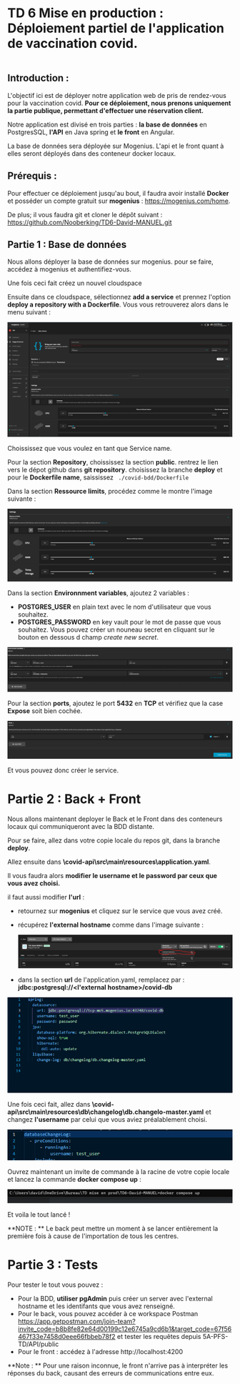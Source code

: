 # TD 6 Mise en production : Déploiement partiel de l'application de vaccination covid.

~~~~
~~~~

## Introduction : 

L'objectif ici est de déployer notre application web de pris de rendez-vous pour la vaccination covid. **Pour ce déploiement, nous prenons uniquement la partie publique, permettant d'effectuer une réservation client.**

Notre application est divisé en trois parties :  **la base de données** en PostgresSQL, **l'API** en Java spring et **le front** en Angular.

La base de données sera déployée sur Mogenius. L'api et le front quant à elles seront déployés dans des conteneur docker locaux.

##  Prérequis : 

Pour effectuer ce déploiement jusqu'au bout, il faudra avoir installé **Docker** et posséder un compte gratuit sur **mogenius** : https://mogenius.com/home.

De plus; il vous faudra git et cloner le dépôt suivant : https://github.com/Nooberking/TD6-David-MANUEL.git

## Partie 1 : Base de données

Nous allons déployer la base de données sur mogenius. pour se faire, accédez à mogenius et authentifiez-vous.

Une fois ceci fait créez un nouvel cloudspace 

Ensuite dans ce cloudspace, sélectionnez **add a service** et prennez l'option **deploy a repository with a Dockerfile**. Vous vous retrouverez alors dans le menu suivant : 

<img src=".\images\image-20221203084724007.png" alt="image-20221203084724007" style="zoom:50%;" />

Choississez que vous voulez en tant que Service name.

Pour la section **Repository**, choississez la section **public**. rentrez le lien vers le dépot github dans **git repository**. choisissez la branche **deploy** et pour le **Dockerfile name**, saississez ``` ./covid-bdd/Dockerfile``` 

Dans la section **Ressource limits**, procédez comme le montre l'image suivante : 

<img src=".\images\image-20221203085750974.png" alt="image-20221203085750974" style="zoom:80%;" />

Dans la section **Environnment variables**, ajoutez 2 variables : 

- **POSTGRES_USER** en plain text avec le nom d'utilisateur que vous souhaitez.
- **POSTGRES_PASSWORD** en key vault pour le mot de passe que vous souhaitez. Vous pouvez créer un nouneau secret en cliquant sur le bouton en dessous d champ *create new secret*.

<img src=".\images\image-20221203090318890.png" alt="image-20221203090318890" style="zoom:80%;" />

Pour la section **ports**, ajoutez le port **5432** en **TCP** et vérifiez que la case **Expose** soit bien cochée. 

<img src=".\images\image-20221203090645362.png" alt="image-20221203090645362" style="zoom:80%;" />

Et vous pouvez donc créer le service.

# Partie 2 : Back + Front

Nous allons maintenant deployer le Back et le Front dans des conteneurs locaux qui communiqueront avec la BDD distante. 

Pour se faire, allez dans votre copie locale du repos git, dans la branche **deploy**.

 Allez ensuite dans **\covid-api\src\main\resources\application.yaml**.

Il vous faudra alors **modifier le username et le password par ceux que vous avez choisi.**

il faut aussi modifier **l'url** :

- retournez sur **mogenius** et cliquez sur le service que vous avez créé.

- récupérez **l'external hostname** comme dans l'image suivante :

  <img src=".\images\image-20221203091610141.png" alt="image-20221203091610141" style="zoom:80%;" />

- dans la section **url** de l'application.yaml, remplacez par : **jdbc:postgresql://<l'external hostname>/covid-db**

<img src=".\images\image-20221203091823388.png" alt="image-20221203091823388" style="zoom:80%;" />

Une fois ceci fait, allez dans **\covid-api\src\main\resources\db\changelog\db.changelo-master.yaml** et changez **l'username** par celui que vous aviez préalablement choisi.

<img src=".\images\image-20221203092119392.png" alt="image-20221203092119392" style="zoom:80%;" />

Ouvrez maintenant un invite de commande à la racine de votre copie locale et lancez la commande **docker compose up** : 

<img src=".\images\image-20221203092314507.png" alt="image-20221203092314507" style="zoom:80%;" />

Et voila le tout lancé ! 

**NOTE : ** Le back peut mettre un moment à se lancer entièrement la première fois à cause de l'importation de tous les centres.



# Partie 3 : Tests



Pour tester le tout vous pouvez : 

- Pour la BDD, **utiliser pgAdmin** puis créer un server avec l'external hostname et les identifants que vous avez renseigné.
- Pour le back, vous pouvez accéder à ce workspace Postman https://app.getpostman.com/join-team?invite_code=b8b8fe82e64d00199c12e6745a9cd6b1&target_code=67f56467f33e7458d0eee66fbbeb78f2 et tester les requêtes depuis 5A-PFS-TD/API/public 
- Pour le front : accédez à l'adresse http://localhost:4200

**Note : ** Pour une raison inconnue, le front n'arrive pas à interpréter les réponses du back, causant des erreurs de communications entre eux. 
